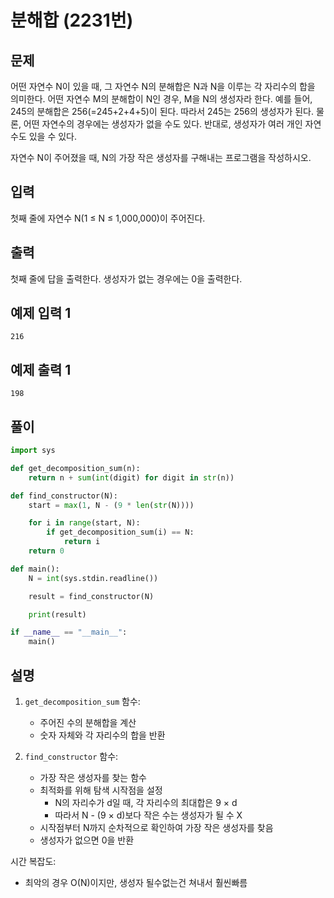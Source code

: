 # 분해합 (2231번)

## 문제

어떤 자연수 N이 있을 때, 그 자연수 N의 분해합은 N과 N을 이루는 각 자리수의 합을 의미한다. 어떤 자연수 M의 분해합이 N인 경우, M을 N의 생성자라 한다. 예를 들어, 245의 분해합은 256(=245+2+4+5)이 된다. 따라서 245는 256의 생성자가 된다. 물론, 어떤 자연수의 경우에는 생성자가 없을 수도 있다. 반대로, 생성자가 여러 개인 자연수도 있을 수 있다.

자연수 N이 주어졌을 때, N의 가장 작은 생성자를 구해내는 프로그램을 작성하시오.

## 입력

첫째 줄에 자연수 N(1 ≤ N ≤ 1,000,000)이 주어진다.

## 출력

첫째 줄에 답을 출력한다. 생성자가 없는 경우에는 0을 출력한다.

## 예제 입력 1

```
216
```

## 예제 출력 1

```
198
```

## 풀이

```python
import sys

def get_decomposition_sum(n):
    return n + sum(int(digit) for digit in str(n))

def find_constructor(N):
    start = max(1, N - (9 * len(str(N))))

    for i in range(start, N):
        if get_decomposition_sum(i) == N:
            return i
    return 0

def main():
    N = int(sys.stdin.readline())

    result = find_constructor(N)

    print(result)

if __name__ == "__main__":
    main()
```

## 설명

1. `get_decomposition_sum` 함수:

   - 주어진 수의 분해합을 계산
   - 숫자 자체와 각 자리수의 합을 반환

2. `find_constructor` 함수:
   - 가장 작은 생성자를 찾는 함수
   - 최적화를 위해 탐색 시작점을 설정
     - N의 자리수가 d일 때, 각 자리수의 최대합은 9 × d
     - 따라서 N - (9 × d)보다 작은 수는 생성자가 될 수 X
   - 시작점부터 N까지 순차적으로 확인하여 가장 작은 생성자를 찾음
   - 생성자가 없으면 0을 반환

시간 복잡도:

- 최악의 경우 O(N)이지만, 생성자 될수없는건 쳐내서 훨씬빠름

